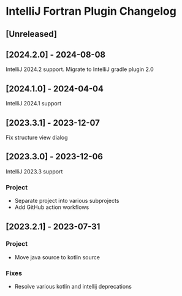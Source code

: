 <!-- Keep a Changelog guide -> https://keepachangelog.com -->

# IntelliJ Fortran Plugin Changelog

## [Unreleased]

## [2024.2.0] - 2024-08-08

IntelliJ 2024.2 support. Migrate to IntelliJ gradle plugin 2.0

## [2024.1.0] - 2024-04-04

IntelliJ 2024.1 support

## [2023.3.1] - 2023-12-07
Fix structure view dialog

## [2023.3.0] - 2023-12-06
IntelliJ 2023.3 support

### Project
- Separate project into various subprojects
- Add GitHub action workflows

## [2023.2.1] - 2023-07-31

### Project
- Move java source to kotlin source

### Fixes
- Resolve various kotlin and intellij deprecations
